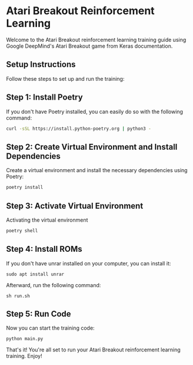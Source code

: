 # Atari Breakout Reinforcement Learning

Welcome to the Atari Breakout reinforcement learning training guide using Google DeepMind's Atari Breakout game from Keras documentation.

## Setup Instructions
Follow these steps to set up and run the training:

## Step 1: Install Poetry
If you don't have Poetry installed, you can easily do so with the following command:
```bash
curl -sSL https://install.python-poetry.org | python3 -
```
## Step 2: Create Virtual Environment and Install Dependencies
Create a virtual environment and install the necessary dependencies using Poetry:
```bash
poetry install
```
## Step 3: Activate Virtual Environment
Activating the virtual environment
```bash
poetry shell
```
## Step 4: Install ROMs
If you don't have unrar installed on your computer, you can install it:
```
sudo apt install unrar
```
Afterward, run the following command:
```
sh run.sh
```
## Step 5: Run Code
Now you can start the training code:
```
python main.py
```
That's it! You're all set to run your Atari Breakout reinforcement learning training. Enjoy!